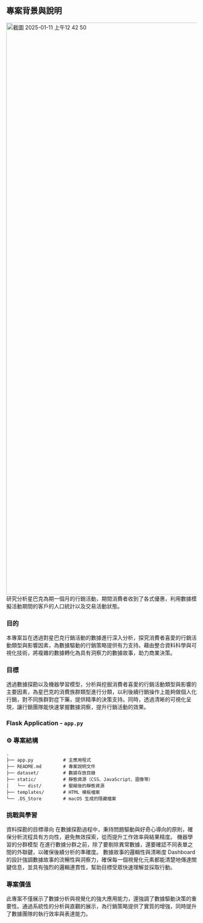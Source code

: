 
## 專案背景與說明
<img width="1510" alt="截圖 2025-01-11 上午12 42 50" src="https://github.com/user-attachments/assets/2b399054-fd91-4c85-8057-bd25427d828c" />
研究分析星巴克為期一個月的行銷活動，期間消費者收到了各式優惠，利用數據模擬活動期間的客戶的人口統計以及交易活動狀態。


### 目的

本專案旨在透過對星巴克行銷活動的數據進行深入分析，探究消費者喜愛的行銷活動類型與影響因素，為數據驅動的行銷策略提供有力支持。藉由整合資料科學與可視化技術，將複雜的數據轉化為具有洞察力的數據故事，助力商業決策。


### 目標

透過數據探勘以及機器學習模型，分析與挖掘消費者喜愛的行銷活動類型與影響的主要因素，為星巴克的消費族群類型進行分類，以利後續行銷操作上能夠做個人化行銷，對不同族群對症下藥，提供精準的決策支持。同時，透過清晰的可視化呈現，讓行銷團隊能快速掌握數據洞察，提升行銷活動的效果。

### Flask Application - `app.py`

### ⚙️ 專案結構
```plaintext
.
├── app.py           # 主應用程式
├── README.md        # 專案說明文件
├── dataset/         # 數據存放目錄
├── static/          # 靜態資源（CSS、JavaScript、圖像等）
│   └── dist/        # 壓縮後的靜態資源
├── templates/       # HTML 模板檔案
└── .DS_Store        # macOS 生成的隱藏檔案
```

### 挑戰與學習

資料探勘的目標導向
在數據探勘過程中，秉持問題驅動與好奇心導向的原則，確保分析流程具有方向性，避免無效探索，從而提升工作效率與結果精度。
機器學習的分群模型
在進行數據分群之前，除了要剔除異常數據，還要確認不同表單之間的外聯鍵，以確保後續分析的準確度。
數據故事的邏輯性與清晰度
Dashboard 的設計強調數據故事的流暢性與洞察力，確保每一個視覺化元素都能清楚地傳達關鍵信息，並具有強烈的邏輯連貫性，幫助目標受眾快速理解並採取行動。

### 專案價值

此專案不僅展示了數據分析與視覺化的強大應用能力，還強調了數據驅動決策的重要性。通過系統性的分析與直觀的展示，為行銷策略提供了實質的增強，同時提升了數據團隊的執行效率與表達能力。
